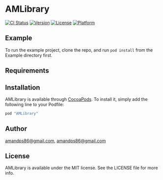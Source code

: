 # AMLibrary

[![CI Status](http://img.shields.io/travis/amandps86@gmail.com/AMLibrary.svg?style=flat)](https://travis-ci.org/amandps86@gmail.com/AMLibrary)
[![Version](https://img.shields.io/cocoapods/v/AMLibrary.svg?style=flat)](http://cocoapods.org/pods/AMLibrary)
[![License](https://img.shields.io/cocoapods/l/AMLibrary.svg?style=flat)](http://cocoapods.org/pods/AMLibrary)
[![Platform](https://img.shields.io/cocoapods/p/AMLibrary.svg?style=flat)](http://cocoapods.org/pods/AMLibrary)

## Example

To run the example project, clone the repo, and run `pod install` from the Example directory first.

## Requirements

## Installation

AMLibrary is available through [CocoaPods](http://cocoapods.org). To install
it, simply add the following line to your Podfile:

```ruby
pod "AMLibrary"
```

## Author

amandps86@gmail.com, amandps86@gmail.com

## License

AMLibrary is available under the MIT license. See the LICENSE file for more info.
